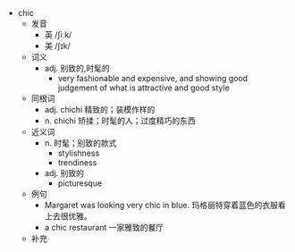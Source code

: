 - chic
  - 发音
    - 英 /ʃiːk/
    - 美 /ʃɪk/
  - 词义
    - adj. 别致的,时髦的
      - very fashionable and expensive, and showing good judgement of what is attractive and good style
  - 同根词
    - adj. chichi 精致的；装模作样的
    - n. chichi 矫揉；时髦的人；过度精巧的东西
  - 近义词
    - n. 时髦；别致的款式
      - stylishness
      - trendiness
    - adj. 别致的
      - picturesque
  - 例句
    - Margaret was looking very chic in blue. 玛格丽特穿着蓝色的衣服看上去很优雅。
    - a chic restaurant 一家雅致的餐厅
  - 补充